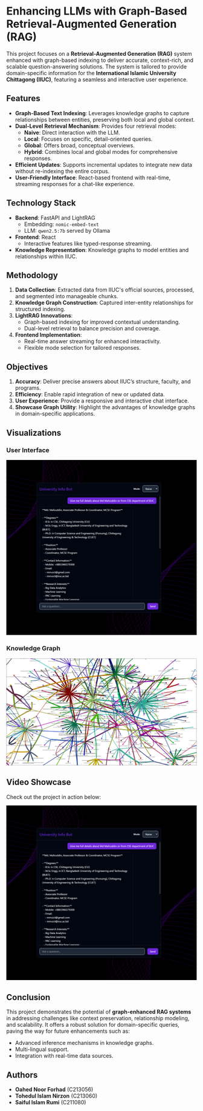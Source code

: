 # Enhancing LLMs with Graph-Based Retrieval-Augmented Generation (RAG)

This project focuses on a **Retrieval-Augmented Generation (RAG)** system enhanced with graph-based indexing to deliver accurate, context-rich, and scalable question-answering solutions. The system is tailored to provide domain-specific information for the **International Islamic University Chittagong (IIUC)**, featuring a seamless and interactive user experience.

## Features

- **Graph-Based Text Indexing**: Leverages knowledge graphs to capture relationships between entities, preserving both local and global context.
- **Dual-Level Retrieval Mechanism**: Provides four retrieval modes:
  - **Naive**: Direct interaction with the LLM.
  - **Local**: Focuses on specific, detail-oriented queries.
  - **Global**: Offers broad, conceptual overviews.
  - **Hybrid**: Combines local and global modes for comprehensive responses.
- **Efficient Updates**: Supports incremental updates to integrate new data without re-indexing the entire corpus.
- **User-Friendly Interface**: React-based frontend with real-time, streaming responses for a chat-like experience.

## Technology Stack

- **Backend**: FastAPI and LightRAG
  - Embedding: `nomic-embed-text`
  - LLM: `qwen2.5:7b` served by Ollama
- **Frontend**: React
  - Interactive features like typed-response streaming.
- **Knowledge Representation**: Knowledge graphs to model entities and relationships within IIUC.

## Methodology

1. **Data Collection**: Extracted data from IIUC's official sources, processed, and segmented into manageable chunks.
2. **Knowledge Graph Construction**: Captured inter-entity relationships for structured indexing.
3. **LightRAG Innovations**:
   - Graph-based indexing for improved contextual understanding.
   - Dual-level retrieval to balance precision and coverage.
4. **Frontend Implementation**:
   - Real-time answer streaming for enhanced interactivity.
   - Flexible mode selection for tailored responses.

## Objectives

1. **Accuracy**: Deliver precise answers about IIUC’s structure, faculty, and programs.
2. **Efficiency**: Enable rapid integration of new or updated data.
3. **User Experience**: Provide a responsive and interactive chat interface.
4. **Showcase Graph Utility**: Highlight the advantages of knowledge graphs in domain-specific applications.

## Visualizations

### User Interface
![UI Interface](contents/Chatbot_UI.png)

### Knowledge Graph
![Knowledge Graph](contents/Knowledge_Graph1.png)

## Video Showcase

Check out the project in action below:

[![Watch the video](https://raw.githubusercontent.com/oahednoorforhad/LightRAG-Implementation/main/contents/Chatbot_UI.png)](https://raw.githubusercontent.com/oahednoorforhad/LightRAG-Implementation/main/contents/Demo_video.mp4)


## Conclusion

This project demonstrates the potential of **graph-enhanced RAG systems** in addressing challenges like context preservation, relationship modeling, and scalability. It offers a robust solution for domain-specific queries, paving the way for future enhancements such as:
- Advanced inference mechanisms in knowledge graphs.
- Multi-lingual support.
- Integration with real-time data sources.

## Authors

- **Oahed Noor Forhad** (C213056)
- **Tohedul Islam Nirzon** (C213060)
- **Saiful Islam Rumi** (C211080)